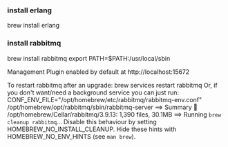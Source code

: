 ### install erlang

brew install erlang

### install rabbitmq

brew install rabbitmq
export PATH=$PATH:/usr/local/sbin

Management Plugin enabled by default at http://localhost:15672

To restart rabbitmq after an upgrade:
  brew services restart rabbitmq
Or, if you don't want/need a background service you can just run:
  CONF_ENV_FILE="/opt/homebrew/etc/rabbitmq/rabbitmq-env.conf" /opt/homebrew/opt/rabbitmq/sbin/rabbitmq-server
==> Summary
🍺  /opt/homebrew/Cellar/rabbitmq/3.9.13: 1,390 files, 30.1MB
==> Running `brew cleanup rabbitmq`...
Disable this behaviour by setting HOMEBREW_NO_INSTALL_CLEANUP.
Hide these hints with HOMEBREW_NO_ENV_HINTS (see `man brew`).

